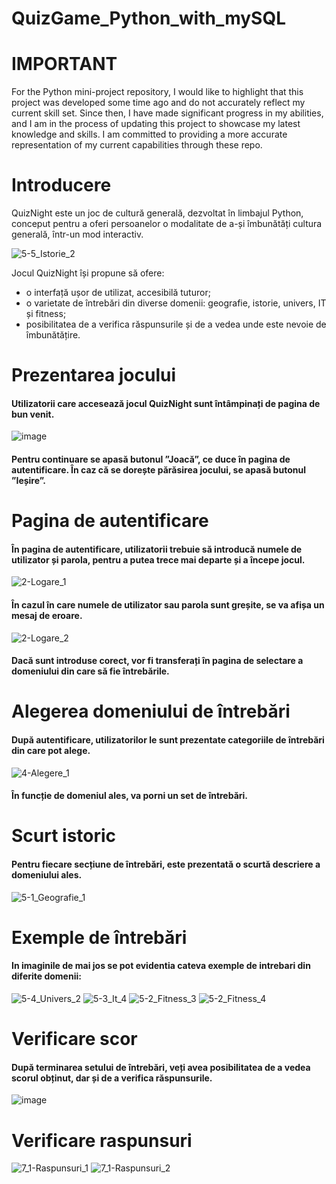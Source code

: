 # QuizGame_Python_with_mySQL

# IMPORTANT

For the Python mini-project repository, I would like to highlight that this project was developed some time ago and do not accurately reflect my current skill set. Since then, I have made significant progress in my abilities, and I am in the process of updating this project to showcase my latest knowledge and skills. I am committed to providing a more accurate representation of my current capabilities through these repo.

# Introducere

QuizNight este un joc de cultură generală, dezvoltat în limbajul Python, conceput pentru a oferi
persoanelor o modalitate de a-și îmbunătăți cultura generală, într-un mod interactiv.



![5-5_Istorie_2](https://user-images.githubusercontent.com/79523935/186964203-3d04f4c9-fd8a-44a4-8dcb-7d03d0c65f10.png)

Jocul QuizNight își propune să ofere:
   - o interfață ușor de utilizat, accesibilă tuturor;
   - o varietate de întrebări din diverse domenii: geografie, istorie, univers, IT și fitness; 
   - posibilitatea de a verifica răspunsurile și de a vedea unde este nevoie de îmbunătățire.

# Prezentarea jocului

#### Utilizatorii care accesează jocul QuizNight sunt întâmpinați de pagina de bun venit.

![image](https://user-images.githubusercontent.com/79523935/186964777-7314e7db-262b-4447-a3e6-8cfb67cc1097.png)

#### Pentru continuare se apasă butonul ”Joacă”, ce duce în pagina de autentificare. În caz că se dorește părăsirea jocului, se apasă butonul ”Ieșire”. 

# Pagina de autentificare
#### În pagina de autentificare, utilizatorii trebuie să introducă numele de utilizator și parola, pentru a putea trece mai departe și a începe jocul. 

![2-Logare_1](https://user-images.githubusercontent.com/79523935/186965906-5a9711c2-a38c-4a1d-8c0d-b27575de5140.png)

#### În cazul în care numele de utilizator sau parola sunt greșite, se va afișa un mesaj de eroare. 
![2-Logare_2](https://user-images.githubusercontent.com/79523935/186965917-39e4d234-6ea2-4d1f-b4de-fb87cc5fcd78.png)

#### Dacă sunt introduse corect, vor fi transferați în pagina de selectare a domeniului din care să fie întrebările.

# Alegerea domeniului de întrebări
#### După autentificare, utilizatorilor le sunt prezentate categoriile de întrebări din care pot alege. 

![4-Alegere_1](https://user-images.githubusercontent.com/79523935/186966054-34fb7262-ada5-4479-b2b7-35b5d6244f33.png)

#### În funcție de domeniul ales, va porni un set de întrebări.

# Scurt istoric
#### Pentru fiecare secțiune de întrebări, este prezentată o scurtă descriere a domeniului ales.

![5-1_Geografie_1](https://user-images.githubusercontent.com/79523935/186966858-26b2b154-f899-4ecd-bda2-3b2ed71ae0ee.png)


# Exemple de întrebări
#### In imaginile de mai jos se pot evidentia cateva exemple de intrebari din diferite domenii:
![5-4_Univers_2](https://user-images.githubusercontent.com/79523935/186966335-35615154-4ffc-4cb4-aa98-f03d3b3b7885.png)
![5-3_It_4](https://user-images.githubusercontent.com/79523935/186966401-15be779f-c889-4d5d-9557-90c5320d66a2.png)
![5-2_Fitness_3](https://user-images.githubusercontent.com/79523935/186966427-b07e8a20-ea09-4417-a5c2-27407196f89e.png)
![5-2_Fitness_4](https://user-images.githubusercontent.com/79523935/186966564-f3cca5e2-22d6-4f7a-adad-8c9ef4ba2c35.png)


# Verificare scor

#### După terminarea setului de întrebări, veți avea posibilitatea de a vedea scorul obținut, dar și de a verifica răspunsurile.

![image](https://user-images.githubusercontent.com/79523935/186965430-8927d686-941a-4fa1-a0cd-33ec520cc15d.png)

# Verificare raspunsuri

![7_1-Raspunsuri_1](https://user-images.githubusercontent.com/79523935/186965963-2222d4a7-3232-4fce-96b8-e56962e82296.png)
![7_1-Raspunsuri_2](https://user-images.githubusercontent.com/79523935/186965969-60ebccd4-c713-4e57-a442-7b9379d9a421.png)
